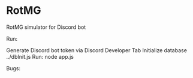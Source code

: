 # RotMG
RotMG simulator for Discord bot 


Run: 

Generate Discord bot token via Discord Developer Tab
Initialize database ../dbInit.js
Run: node app.js

Bugs: 

